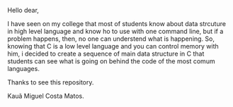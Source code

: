Hello dear,


I have seen on my college that most of students know about data strcuture in high level language and 
know ho to use with one command line, but if a problem happens, then, no one can understend what is happening. So, knowing that C is a low level language and you can control memory with him, i decided to create a sequence of main data structure in C that students can see what is going on behind the code of the most comum languages.

Thanks to see this repository. 


Kauã Miguel Costa Matos.

